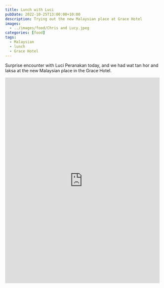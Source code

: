 ```yaml
---
title: Lunch with Luci
pubDate: 2022-10-25T13:00:00+10:00
description: Trying out the new Malaysian place at Grace Hotel
images:
  - ../images/food/Chris and Lucy.jpeg
categories: [food]
tags:
  - Malaysian
  - lunch
  - Grace Hotel
---
```


Surprise encounter with Luci Peranakan today, and we had wat tan hor and laksa at the new Malaysian place in the Grace Hotel.

<iframe src="https://www.facebook.com/plugins/post.php?href=https%3A%2F%2Fwww.facebook.com%2Fchris1.tham%2Fposts%2Fpfbid0scaEa3pgrt4FibQjDxxWU2HrNUcdBV8Cj2LkvaxEmGNY9SK4GzkVSp1oTs1raYLFl&show_text=true&width=500" width="500" height="665" style="border:none;overflow:hidden" scrolling="no" frameborder="0" allowfullscreen="true" allow="autoplay; clipboard-write; encrypted-media; picture-in-picture; web-share"></iframe>
